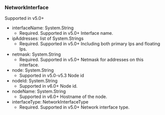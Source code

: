 ### NetworkInterface
Supported in v5.0+

- interfaceName: System.String
  - Required. Supported in v5.0+
  Interface name.
- ipAddresses: list of System.Strings
  - Required. Supported in v5.0+
  Including both primary Ips and floating Ips.
- netmask: System.String
  - Required. Supported in v5.0+
  Netmask for addresses on this interface.
- node: System.String
  - Supported in v5.0-v5.3
  Node id
- nodeId: System.String
  - Supported in v6.0+
  Node id.
- nodeName: System.String
  - Supported in v6.0+
  Hostname of the node.
- interfaceType: NetworkInterfaceType
  - Required. Supported in v5.0+
  Network interface type.
